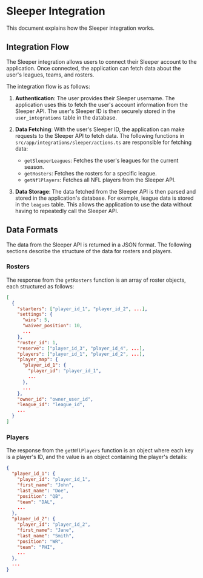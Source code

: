 # Sleeper Integration

This document explains how the Sleeper integration works.

## Integration Flow

The Sleeper integration allows users to connect their Sleeper account to the application. Once connected, the application can fetch data about the user's leagues, teams, and rosters.

The integration flow is as follows:

1.  **Authentication**: The user provides their Sleeper username. The application uses this to fetch the user's account information from the Sleeper API. The user's Sleeper ID is then securely stored in the `user_integrations` table in the database.

2.  **Data Fetching**: With the user's Sleeper ID, the application can make requests to the Sleeper API to fetch data. The following functions in `src/app/integrations/sleeper/actions.ts` are responsible for fetching data:
    *   `getSleeperLeagues`: Fetches the user's leagues for the current season.
    *   `getRosters`: Fetches the rosters for a specific league.
    *   `getNflPlayers`: Fetches all NFL players from the Sleeper API.

3.  **Data Storage**: The data fetched from the Sleeper API is then parsed and stored in the application's database. For example, league data is stored in the `leagues` table. This allows the application to use the data without having to repeatedly call the Sleeper API.

## Data Formats

The data from the Sleeper API is returned in a JSON format. The following sections describe the structure of the data for rosters and players.

### Rosters

The response from the `getRosters` function is an array of roster objects, each structured as follows:

```json
[
  {
    "starters": ["player_id_1", "player_id_2", ...],
    "settings": {
      "wins": 5,
      "waiver_position": 10,
      ...
    },
    "roster_id": 1,
    "reserve": ["player_id_3", "player_id_4", ...],
    "players": ["player_id_1", "player_id_2", ...],
    "player_map": {
      "player_id_1": {
        "player_id": "player_id_1",
        ...
      },
      ...
    },
    "owner_id": "owner_user_id",
    "league_id": "league_id",
    ...
  }
]
```

### Players

The response from the `getNflPlayers` function is an object where each key is a player's ID, and the value is an object containing the player's details:

```json
{
  "player_id_1": {
    "player_id": "player_id_1",
    "first_name": "John",
    "last_name": "Doe",
    "position": "QB",
    "team": "DAL",
    ...
  },
  "player_id_2": {
    "player_id": "player_id_2",
    "first_name": "Jane",
    "last_name": "Smith",
    "position": "WR",
    "team": "PHI",
    ...
  },
  ...
}
```
